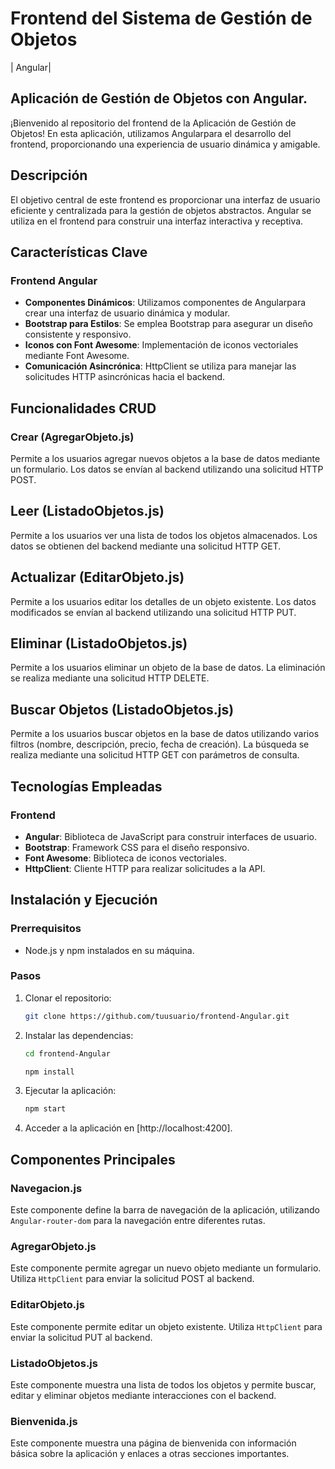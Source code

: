 # Frontend del Sistema de Gestión de Objetos 

| Angular|

## Aplicación de Gestión de Objetos con Angular.

¡Bienvenido al repositorio del frontend de la Aplicación de Gestión de Objetos! En esta aplicación, utilizamos Angularpara el desarrollo del frontend, proporcionando una experiencia de usuario dinámica y amigable.

## Descripción

El objetivo central de este frontend es proporcionar una interfaz de usuario eficiente y centralizada para la gestión de objetos abstractos. Angular se utiliza en el frontend para construir una interfaz interactiva y receptiva.

## Características Clave

### Frontend Angular
- **Componentes Dinámicos**: Utilizamos componentes de Angularpara crear una interfaz de usuario dinámica y modular.
- **Bootstrap para Estilos**: Se emplea Bootstrap para asegurar un diseño consistente y responsivo.
- **Iconos con Font Awesome**: Implementación de iconos vectoriales mediante Font Awesome.
- **Comunicación Asincrónica**: HttpClient se utiliza para manejar las solicitudes HTTP asincrónicas hacia el backend.

## Funcionalidades CRUD

### Crear (AgregarObjeto.js)
Permite a los usuarios agregar nuevos objetos a la base de datos mediante un formulario. Los datos se envían al backend utilizando una solicitud HTTP POST.

## Leer (ListadoObjetos.js)
Permite a los usuarios ver una lista de todos los objetos almacenados. Los datos se obtienen del backend mediante una solicitud HTTP GET.

## Actualizar (EditarObjeto.js)
Permite a los usuarios editar los detalles de un objeto existente. Los datos modificados se envían al backend utilizando una solicitud HTTP PUT.

## Eliminar (ListadoObjetos.js)
Permite a los usuarios eliminar un objeto de la base de datos. La eliminación se realiza mediante una solicitud HTTP DELETE.

## Buscar Objetos (ListadoObjetos.js)

Permite a los usuarios buscar objetos en la base de datos utilizando varios filtros (nombre, descripción, precio, fecha de creación). La búsqueda se realiza mediante una solicitud HTTP GET con parámetros de consulta.


## Tecnologías Empleadas

### Frontend
- **Angular**: Biblioteca de JavaScript para construir interfaces de usuario.
- **Bootstrap**: Framework CSS para el diseño responsivo.
- **Font Awesome**: Biblioteca de iconos vectoriales.
- **HttpClient**: Cliente HTTP para realizar solicitudes a la API.

## Instalación y Ejecución

### Prerrequisitos
- Node.js y npm instalados en su máquina.

### Pasos
1. Clonar el repositorio:
    ```bash
    git clone https://github.com/tuusuario/frontend-Angular.git
    ```

2. Instalar las dependencias:
    ```bash
    cd frontend-Angular
    
    npm install
    ```

3. Ejecutar la aplicación:
    ```bash
    npm start
    ```

4. Acceder a la aplicación en [http://localhost:4200].


## Componentes Principales

### Navegacion.js
Este componente define la barra de navegación de la aplicación, utilizando `Angular-router-dom` para la navegación entre diferentes rutas.

### AgregarObjeto.js
Este componente permite agregar un nuevo objeto mediante un formulario. Utiliza `HttpClient` para enviar la solicitud POST al backend.

### EditarObjeto.js
Este componente permite editar un objeto existente. Utiliza `HttpClient` para enviar la solicitud PUT al backend.

### ListadoObjetos.js
Este componente muestra una lista de todos los objetos y permite buscar, editar y eliminar objetos mediante interacciones con el backend.

### Bienvenida.js
Este componente muestra una página de bienvenida con información básica sobre la aplicación y enlaces a otras secciones importantes.